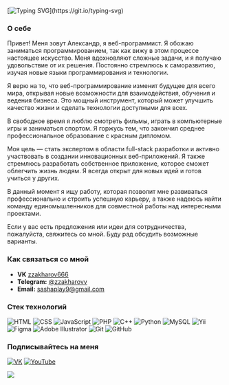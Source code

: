 [![Typing SVG](https://readme-typing-svg.herokuapp.com?font=Montserrat+Alternates&weight=600&size=32&duration=3000&pause=2000&color=36BCF7FF&center=true&vCenter=true&width=1200&height=50&lines=%D0%9F%D1%80%D0%B8%D0%B2%D0%B5%D1%82!+%D0%AF+%D0%90%D0%BB%D0%B5%D0%BA%D1%81%D0%B0%D0%BD%D0%B4%D1%80%2C+%D0%B2%D0%B5%D0%B1-%D1%80%D0%B0%D0%B7%D1%80%D0%B0%D0%B1%D0%BE%D1%82%D1%87%D0%B8%D0%BA;%D0%97%D0%B4%D0%B5%D1%81%D1%8C+%D0%B2%D1%8B+%D0%BD%D0%B0%D0%B9%D0%B4%D0%B5%D1%82%D0%B5+%D0%BC%D0%BE%D0%B8+%D0%BF%D1%80%D0%BE%D0%B5%D0%BA%D1%82%D1%8B%2C+%D0%BD%D0%B0%D0%B4+%D0%BA%D0%BE%D1%82%D0%BE%D1%80%D1%8B%D0%BC%D0%B8+%D1%8F+%D1%80%D0%B0%D0%B1%D0%BE%D1%82%D0%B0%D1%8E;%D0%A1%D0%B2%D1%8F%D0%B6%D0%B8%D1%82%D0%B5%D1%81%D1%8C+%D1%81%D0%BE+%D0%BC%D0%BD%D0%BE%D0%B9+%D1%87%D0%B5%D1%80%D0%B5%D0%B7+email+%D0%B8%D0%BB%D0%B8+%D1%81%D0%BE%D1%86%D0%B8%D0%B0%D0%BB%D1%8C%D0%BD%D1%8B%D0%B5+%D1%81%D0%B5%D1%82%D0%B8;%D0%AF+%D0%BE%D1%82%D0%BA%D1%80%D1%8B%D1%82+%D0%B4%D0%BB%D1%8F+%D1%81%D0%BE%D1%82%D1%80%D1%83%D0%B4%D0%BD%D0%B8%D1%87%D0%B5%D1%81%D1%82%D0%B2%D0%B0+%D0%BD%D0%B0+%D0%B8%D0%BD%D1%82%D0%B5%D1%80%D0%B5%D1%81%D0%BD%D1%8B%D1%85+%D0%BF%D1%80%D0%BE%D0%B5%D0%BA%D1%82%D0%B0%D1%85;+%D0%94%D0%B0%D0%B2%D0%B0%D0%B9%D1%82%D0%B5+%D1%81%D0%BE%D0%B7%D0%B4%D0%B0%D0%B2%D0%B0%D1%82%D1%8C+%D1%87%D1%82%D0%BE-%D1%82%D0%BE+%D0%BA%D1%80%D1%83%D1%82%D0%BE%D0%B5+%D0%B2%D0%BC%D0%B5%D1%81%D1%82%D0%B5!)](https://git.io/typing-svg)



### О себе
Привет! Меня зовут Александр, я веб-программист. Я обожаю заниматься программированием, так как вижу в этом процессе настоящее искусство. Меня вдохновляют сложные задачи, и я получаю удовольствие от их решения. Постоянно стремлюсь к саморазвитию, изучая новые языки программирования и технологии. 

Я верю на то, что веб-программирование изменит будущее для всего мира, открывая новые возможности для взаимодействия, обучения и ведения бизнеса. Это мощный инструмент, который может улучшить качество жизни и сделать технологии доступными для всех.

В свободное время я люблю смотреть фильмы, играть в компьютерные игры и заниматься спортом. Я горжусь тем, что закончил среднее профессиональное образование с красным дипломом.

Моя цель — стать экспертом в области full-stack разработки и активно участвовать в создании инновационных веб-приложений. Я также стремлюсь разработать собственное приложение, которое сможет облегчить жизнь людям. Я всегда открыт для новых идей и готов учиться у других.

В данный момент я ищу работу, которая позволит мне развиваться профессионально и строить успешную карьеру, а также надеюсь найти команду единомышленников для совместной работы над интересными проектами.

Если у вас есть предложения или идеи для сотрудничества, пожалуйста, свяжитесь со мной. Буду рад обсудить возможные варианты.

### Как связаться со мной
- __VK__ [zzakharov666](https://vk.com/zzakharov666)
- __Telegram:__ [@zzakharovv](https://web.telegram.org/k/#@zzakharovv)
- __Email:__ sashaplay9@gmail.com
<!-- - __Discord:__ flomd -->


### Стек технологий
![HTML](https://img.shields.io/badge/-HTML-0C121A?style=for-the-badge&logo=HTML5)
![CSS](https://img.shields.io/badge/-CSS-0C121A?style=for-the-badge&logo=CSS3)
![JavaScript](https://img.shields.io/badge/-JavaScript-0C121A?style=for-the-badge&logo=JavaScript)
![PHP](https://img.shields.io/badge/-PHP-0C121A?style=for-the-badge&logo=PHP)
![C++](https://img.shields.io/badge/-C++-0C121A?style=for-the-badge&logo=C%2b%2b&logoColor=6296CC)
![Python](https://img.shields.io/badge/-Python-0C121A?style=for-the-badge&logo=python)
![MySQL](https://img.shields.io/badge/-MySQL-0C121A?style=for-the-badge&logo=MySQL&logoColor=FFF)
![Yii](https://img.shields.io/badge/-Yii-0C121A?style=for-the-badge&logo=Yii)
![Figma](https://img.shields.io/badge/Figma-0C121A?style=for-the-badge&logo=Figma&logoColor=FFF)
![Adobe Illustrator](https://img.shields.io/badge/-Adobe_Illustrator-0C121A?style=for-the-badge&logo=adobeillustrator)
![Git](https://img.shields.io/badge/-Git-0C121A?style=for-the-badge&logo=git)
![GitHub](https://img.shields.io/badge/-GitHub-0C121A?style=for-the-badge&logo=github)
<!-- ![Vue.js](https://img.shields.io/badge/-Vue.js-0C121A?style=for-the-badge&logo=vuedotjs) 
![React](https://img.shields.io/badge/-React-0C121A?style=for-the-badge&logo=react)-->


### Подписывайтесь на меня
[![VK](https://img.shields.io/badge/-VK-0C121A?style=for-the-badge&logo=vk)](https://vk.com/zzakharov666)
[![YouTube](https://img.shields.io/badge/-YouTube-0C121A?style=for-the-badge&logo=youtube)](https://www.youtube.com/@flomd)
<!-- [![Telegram](https://img.shields.io/badge/-Telegram-0C121A?style=for-the-badge&logo=Telegram&logoColor=FFF)](https://web.telegram.org/k/#@zzakharovv) -->
<!-- [![Email](https://img.shields.io/badge/-Email-0C121A?style=for-the-badge&logo=gmail&logoColor=FFF)](mailto:sashaplay9@gmail.com) -->

<!-- ### Советую посмотреть эти проекты

[![Readme Card](https://github-readme-stats.vercel.app/api/pin/?username=WebFLomD&repo=Drivers_Yii)](https://github.com/WebFLomD/Drivers_Yii)
[![Readme Card](https://github-readme-stats.vercel.app/api/pin/?username=WebFLomD&repo=CyberClub_PyQt5)](https://github.com/WebFLomD/CyberClub_PyQt5) -->

<!-- ![Discord](https://img.shields.io/badge/-Discord-0C121A?style=for-the-badge&logo=discord&logoColor=FFF)
![Steam](https://img.shields.io/badge/-Steam-0C121A?style=for-the-badge&logo=steam)
![Epic Games](https://img.shields.io/badge/-Epic_Games-0C121A?style=for-the-badge&logo=epicgames) -->

![](https://komarev.com/ghpvc/?username=webflomd)
